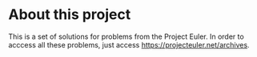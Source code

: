 # About this project
This is a set of solutions for problems from the Project Euler. In order to acccess all these problems, just access https://projecteuler.net/archives.
